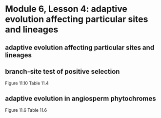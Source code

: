 # Module 6, Lesson 4: adaptive evolution affecting particular sites and lineages

## adaptive evolution affecting particular sites and lineages

## branch-site test of positive selection

Figure 11.10
Table 11.4

## adaptive evolution in angiosperm phytochromes

Figure 11.6
Table 11.6
